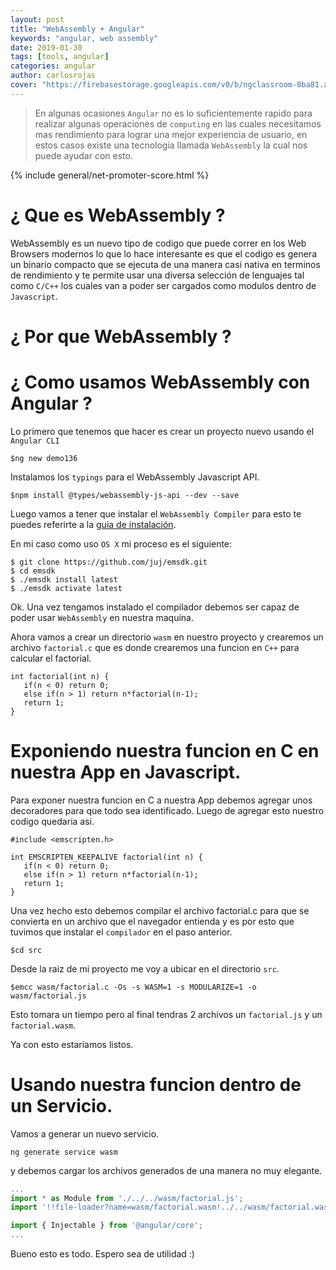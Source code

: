 ```yaml
---
layout: post
title: "WebAssembly + Angular"
keywords: "angular, web assembly"
date: 2019-01-30
tags: [tools, angular]
categories: angular
author: carlosrojas
cover: "https://firebasestorage.googleapis.com/v0/b/ngclassroom-8ba81.appspot.com/o/posts%2F2018-12-18-Angular-webassembly%2Fcover.png?alt=media&token=80a94289-4c9e-4be5-b33f-0216e0a86fc1"
---
```


> En algunas ocasiones `Angular` no es lo suficientemente rapido para realizar algunas operaciones de `computing` en las cuales necesitamos mas rendimiento para lograr una mejor experiencia de usuario, en estos casos existe una tecnologia llamada `WebAssembly` la cual nos puede ayudar con esto.

<!--summary-->

<amp-img width="1024" height="512" layout="responsive" src="https://firebasestorage.googleapis.com/v0/b/ngclassroom-8ba81.appspot.com/o/posts%2F2018-12-18-Angular-webassembly%2Fcover.png?alt=media&token=80a94289-4c9e-4be5-b33f-0216e0a86fc1"></amp-img>

{% include general/net-promoter-score.html %}

# ¿ Que es WebAssembly ?

WebAssembly es un nuevo tipo de codigo que puede correr en los Web Browsers modernos lo que lo hace interesante es que el codigo es genera un binario compacto que se ejecuta de una manera casi nativa en terminos de rendimiento y te permite usar una diversa selección de lenguajes tal como `C/C++` los cuales van a poder ser cargados como modulos dentro de `Javascript`.

# ¿ Por que WebAssembly ?

# ¿ Como usamos WebAssembly con Angular ?

Lo primero que tenemos que hacer es crear un proyecto nuevo usando el `Angular CLI`

````
$ng new demo136 
````

Instalamos los `typings` para el WebAssembly Javascript API.

````
$npm install @types/webassembly-js-api --dev --save
````

Luego vamos a tener que instalar el `WebAssembly Compiler` para esto te puedes referirte a la [guia de instalación](https://webassembly.org/getting-started/developers-guide/).

En mi caso como uso `OS X` mi proceso es el siguiente:

````
$ git clone https://github.com/juj/emsdk.git
$ cd emsdk
$ ./emsdk install latest
$ ./emsdk activate latest
````

Ok. Una vez tengamos instalado el compilador debemos ser capaz de poder usar `WebAssembly` en nuestra maquina.

Ahora vamos a crear un directorio `wasm` en nuestro proyecto y crearemos un archivo `factorial.c` que es donde crearemos una funcion en `C++` para calcular el factorial.

```
int factorial(int n) {
   if(n < 0) return 0;
   else if(n > 1) return n*factorial(n-1);
   return 1;
}
```
# Exponiendo nuestra funcion en C en nuestra App en Javascript.

Para exponer nuestra funcion en C a nuestra App debemos agregar unos decoradores para que todo sea identificado. Luego de agregar esto nuestro codigo quedaria asi.

````
#include <emscripten.h>

int EMSCRIPTEN_KEEPALIVE factorial(int n) {
   if(n < 0) return 0;
   else if(n > 1) return n*factorial(n-1);
   return 1;
}
````

Una vez hecho esto debemos compilar el archivo factorial.c para que se convierta en un archivo que el navegador entienda y es por esto que tuvimos que instalar el `compilador` en el paso anterior.

````
$cd src
````

Desde la raiz de mi proyecto me voy a ubicar en el directorio `src`.

````
$emcc wasm/factorial.c -Os -s WASM=1 -s MODULARIZE=1 -o wasm/factorial.js
````

Esto tomara un tiempo pero al final tendras 2 archivos un `factorial.js` y un `factorial.wasm`.

Ya con esto estariamos listos.

# Usando nuestra funcion dentro de un Servicio.

Vamos a generar un nuevo servicio.

````
ng generate service wasm
````

y debemos cargar los archivos generados de una manera no muy elegante.

```ts
...
import * as Module from './../../wasm/factorial.js';
import '!!file-loader?name=wasm/factorial.wasm!../../wasm/factorial.wasm';

import { Injectable } from '@angular/core';
...
```



Bueno esto es todo. Espero sea de utilidad :)
